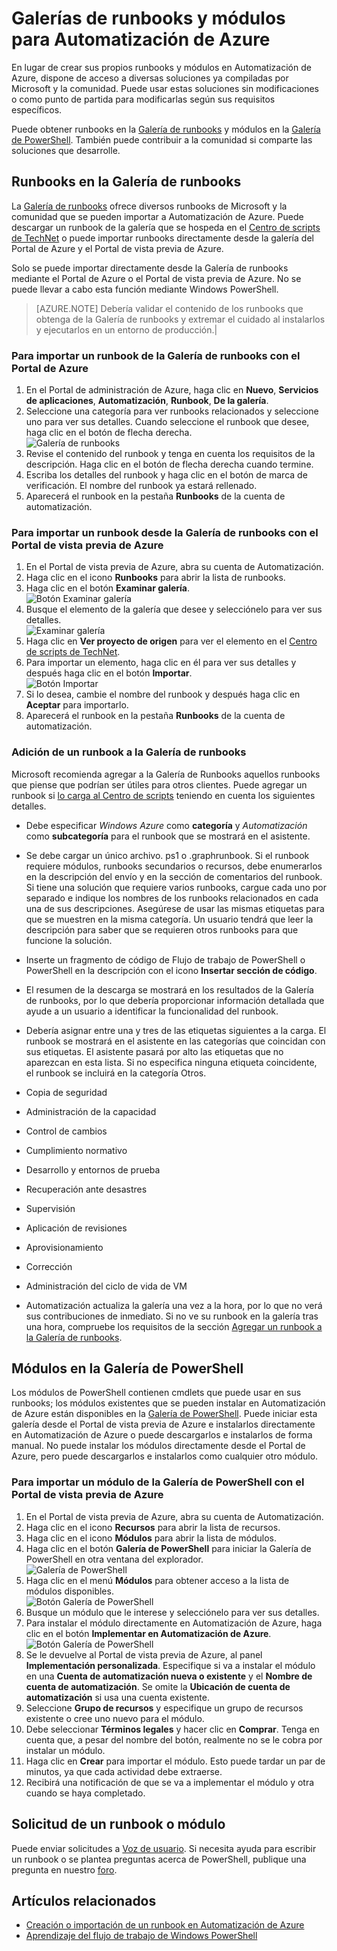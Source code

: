 <properties 
	pageTitle="Galerías de runbooks y módulos para la automatización de Azure | Microsoft Azure"
	description="Dispone de runbooks y módulos de Microsoft y la comunidad para instalarlos y usarlos en su entorno de Automatización de Azure. En este artículo, se describe cómo acceder a estos recursos y contribuir sus runbooks a la galería."
	services="automation"
	documentationCenter=""
	authors="bwren"
	manager="stevenka"
	editor="tysonn" />
<tags 
	ms.service="automation"
	ms.devlang="na"
	ms.topic="article"
	ms.tgt_pltfrm="na"
	ms.workload="infrastructure-services"
	ms.date="09/23/2015"
	ms.author="bwren" />


# Galerías de runbooks y módulos para Automatización de Azure

En lugar de crear sus propios runbooks y módulos en Automatización de Azure, dispone de acceso a diversas soluciones ya compiladas por Microsoft y la comunidad. Puede usar estas soluciones sin modificaciones o como punto de partida para modificarlas según sus requisitos específicos.

Puede obtener runbooks en la [Galería de runbooks](#runbooks-in-runbook-gallery) y módulos en la [Galería de PowerShell](#modules-in-powerShell-gallery). También puede contribuir a la comunidad si comparte las soluciones que desarrolle.

## Runbooks en la Galería de runbooks

La [Galería de runbooks](http://gallery.technet.microsoft.com/scriptcenter/site/search?f[0].Type=RootCategory&f[0].Value=WindowsAzure&f[1].Type=SubCategory&f[1].Value=WindowsAzure_automation&f[1].Text=Automation) ofrece diversos runbooks de Microsoft y la comunidad que se pueden importar a Automatización de Azure. Puede descargar un runbook de la galería que se hospeda en el [Centro de scripts de TechNet](http://gallery.technet.microsoft.com/) o puede importar runbooks directamente desde la galería del Portal de Azure y el Portal de vista previa de Azure.

Solo se puede importar directamente desde la Galería de runbooks mediante el Portal de Azure o el Portal de vista previa de Azure. No se puede llevar a cabo esta función mediante Windows PowerShell.

>[AZURE.NOTE] Debería validar el contenido de los runbooks que obtenga de la Galería de runbooks y extremar el cuidado al instalarlos y ejecutarlos en un entorno de producción.|

### Para importar un runbook de la Galería de runbooks con el Portal de Azure

1. En el Portal de administración de Azure, haga clic en **Nuevo**, **Servicios de aplicaciones**, **Automatización**, **Runbook**, **De la galería**.
2. Seleccione una categoría para ver runbooks relacionados y seleccione uno para ver sus detalles. Cuando seleccione el runbook que desee, haga clic en el botón de flecha derecha.<br> ![Galería de runbooks](media/automation-runbook-gallery/runbook-gallery.png)
3. Revise el contenido del runbook y tenga en cuenta los requisitos de la descripción. Haga clic en el botón de flecha derecha cuando termine.
4. Escriba los detalles del runbook y haga clic en el botón de marca de verificación. El nombre del runbook ya estará rellenado.
5. Aparecerá el runbook en la pestaña **Runbooks** de la cuenta de automatización.

### Para importar un runbook desde la Galería de runbooks con el Portal de vista previa de Azure

1. En el Portal de vista previa de Azure, abra su cuenta de Automatización. 
2. Haga clic en el icono **Runbooks** para abrir la lista de runbooks.
3. Haga clic en el botón **Examinar galería**. <br> ![Botón Examinar galería](media/automation-runbook-gallery/browse-gallery-button.png)
4. Busque el elemento de la galería que desee y selecciónelo para ver sus detalles. <br> ![Examinar galería](media/automation-runbook-gallery/browse-gallery.png)
4. Haga clic en **Ver proyecto de origen** para ver el elemento en el [Centro de scripts de TechNet](http://gallery.technet.microsoft.com/).
5. Para importar un elemento, haga clic en él para ver sus detalles y después haga clic en el botón **Importar**.<br> ![Botón Importar](media/automation-runbook-gallery/gallery-item-detail.png)
6. Si lo desea, cambie el nombre del runbook y después haga clic en **Aceptar** para importarlo.
5. Aparecerá el runbook en la pestaña **Runbooks** de la cuenta de automatización.


### Adición de un runbook a la Galería de runbooks

Microsoft recomienda agregar a la Galería de Runbooks aquellos runbooks que piense que podrían ser útiles para otros clientes. Puede agregar un runbook si [lo carga al Centro de scripts](http://gallery.technet.microsoft.com/site/upload) teniendo en cuenta los siguientes detalles.

- Debe especificar *Windows Azure* como **categoría** y *Automatización* como **subcategoría** para el runbook que se mostrará en el asistente.  

- Se debe cargar un único archivo. ps1 o .graphrunbook. Si el runbook requiere módulos, runbooks secundarios o recursos, debe enumerarlos en la descripción del envío y en la sección de comentarios del runbook. Si tiene una solución que requiere varios runbooks, cargue cada uno por separado e indique los nombres de los runbooks relacionados en cada una de sus descripciones. Asegúrese de usar las mismas etiquetas para que se muestren en la misma categoría. Un usuario tendrá que leer la descripción para saber que se requieren otros runbooks para que funcione la solución.

- Inserte un fragmento de código de Flujo de trabajo de PowerShell o PowerShell en la descripción con el icono **Insertar sección de código**.

- El resumen de la descarga se mostrará en los resultados de la Galería de runbooks, por lo que debería proporcionar información detallada que ayude a un usuario a identificar la funcionalidad del runbook.

- Debería asignar entre una y tres de las etiquetas siguientes a la carga. El runbook se mostrará en el asistente en las categorías que coincidan con sus etiquetas. El asistente pasará por alto las etiquetas que no aparezcan en esta lista. Si no especifica ninguna etiqueta coincidente, el runbook se incluirá en la categoría Otros.

 - Copia de seguridad
 - Administración de la capacidad
 - Control de cambios
 - Cumplimiento normativo
 - Desarrollo y entornos de prueba
 - Recuperación ante desastres
 - Supervisión
 - Aplicación de revisiones
 - Aprovisionamiento
 - Corrección
 - Administración del ciclo de vida de VM


- Automatización actualiza la galería una vez a la hora, por lo que no verá sus contribuciones de inmediato. Si no ve su runbook en la galería tras una hora, compruebe los requisitos de la sección [Agregar un runbook a la Galería de runbooks](#AddRunbook).

## Módulos en la Galería de PowerShell

Los módulos de PowerShell contienen cmdlets que puede usar en sus runbooks; los módulos existentes que se pueden instalar en Automatización de Azure están disponibles en la [Galería de PowerShell](http://www.powershellgallery.com). Puede iniciar esta galería desde el Portal de vista previa de Azure e instalarlos directamente en Automatización de Azure o puede descargarlos e instalarlos de forma manual. No puede instalar los módulos directamente desde el Portal de Azure, pero puede descargarlos e instalarlos como cualquier otro módulo.

### Para importar un módulo de la Galería de PowerShell con el Portal de vista previa de Azure

1. En el Portal de vista previa de Azure, abra su cuenta de Automatización. 
2. Haga clic en el icono **Recursos** para abrir la lista de recursos.
3. Haga clic en el icono **Módulos** para abrir la lista de módulos.
3. Haga clic en el botón **Galería de PowerShell** para iniciar la Galería de PowerShell en otra ventana del explorador. <br> ![Galería de PowerShell](media/automation-runbook-gallery/powershell-gallery-button.png)
4. Haga clic en el menú **Módulos** para obtener acceso a la lista de módulos disponibles.<br> ![Botón Galería de PowerShell](media/automation-runbook-gallery/powershell-gallery.png)
4. Busque un módulo que le interese y selecciónelo para ver sus detalles.
5. Para instalar el módulo directamente en Automatización de Azure, haga clic en el botón **Implementar en Automatización de Azure**.<br> ![Botón Galería de PowerShell](media/automation-runbook-gallery/powershell-gallery-detail.png)
6. Se le devuelve al Portal de vista previa de Azure, al panel **Implementación personalizada**. Especifique si va a instalar el módulo en una **Cuenta de automatización nueva o existente** y el **Nombre de cuenta de automatización**. Se omite la **Ubicación de cuenta de automatización** si usa una cuenta existente. 
7. Seleccione **Grupo de recursos** y especifique un grupo de recursos existente o cree uno nuevo para el módulo.
6. Debe seleccionar **Términos legales** y hacer clic en **Comprar**. Tenga en cuenta que, a pesar del nombre del botón, realmente no se le cobra por instalar un módulo.
7. Haga clic en **Crear** para importar el módulo. Esto puede tardar un par de minutos, ya que cada actividad debe extraerse.  
8. Recibirá una notificación de que se va a implementar el módulo y otra cuando se haya completado. 


## Solicitud de un runbook o módulo

Puede enviar solicitudes a [Voz de usuario](https://feedback.azure.com/forums/246290-azure-automation/). Si necesita ayuda para escribir un runbook o se plantea preguntas acerca de PowerShell, publique una pregunta en nuestro [foro](http://social.msdn.microsoft.com/Forums/windowsazure/es-ES/home?forum=azureautomation&filter=alltypes&sort=lastpostdesc).

## Artículos relacionados

- [Creación o importación de un runbook en Automatización de Azure](automation-creating-importing-runbook.md)
- [Aprendizaje del flujo de trabajo de Windows PowerShell](automation-powershell-workflow.md)

<!---HONumber=AcomDC_0128_2016-->